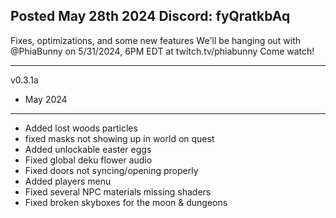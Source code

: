 Posted May 28th 2024                                     Discord: fyQratkbAq
-----------------------------------------------------------------------------------------------
Fixes, optimizations, and some new features
We'll be hanging out with @PhiaBunny on 5/31/2024, 6PM EDT at twitch.tv/phiabunny
Come watch!

-----------------------------------------------------------------------------------------------
v0.3.1a
- May 2024
-----------------------------------------------------------------------------------------------
* Added lost woods particles
* fixed masks not showing up in world on quest
* Added unlockable easter eggs
* Fixed global deku flower audio
* Fixed doors not syncing/opening properly
* Added players menu
* Fixed several NPC materials missing shaders
* Fixed broken skyboxes for the moon & dungeons